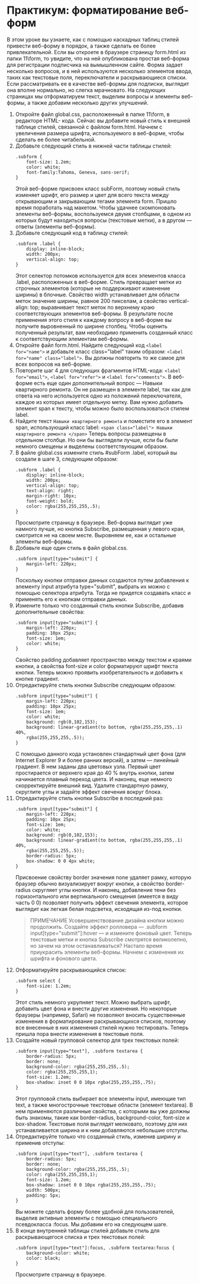 # Практикум: форматирование веб-форм
В этом уроке вы узнаете, как с помощью каскадных таблиц стилей привести веб-форму в порядок,
а также сделать ее более привлекательной. Если вы откроете в браузере
страницу form.html из папки 11\form, то увидите, что на ней опубликована простая
веб-форма для регистрации подписчика на вымышленном сайте. Форма
задает несколько вопросов, и в ней используются несколько элементов ввода, таких
как текстовые поля, переключатели и раскрывающиеся списки. Если рассматривать
ее в качестве веб-формы для подписки, выглядит она вполне нормально, но слегка
мрачновато. На следующих страницах мы отформатируем текст, выделим вопросы
и элементы веб-формы, а также добавим несколько других улучшений.
1. Откройте файл global.css, расположенный в папке 11\form, в редакторе HTML-
кода.
Сейчас вы добавите новый стиль к внешней таблице стилей, связанной с файлом form.html. 
Начнем с увеличения размера шрифта, используемого в веб-форме, чтобы сделать ее более читабельной.
2. Добавьте следующий стиль в нижней части таблицы стилей:
    ```
    .subform {
        font-size: 1.2em;
        color: white;
        font-family:Tahoma, Geneva, sans-serif;
    }
    ```
    Этой веб-форме присвоен класс subForm, поэтому новый стиль изменяет шрифт,
    его размер и цвет для всего текста между открывающим и закрывающим тегами
    элемента form.
    Пришло время поработать над макетом. Чтобы удачнее скомпоновать элементы
    веб-формы, воспользуемся двумя столбцами, в одном из которых будут находиться вопросы (текстовые метки), 
    а в другом — ответы (элементы веб-формы).
3. Добавьте следующий код в таблицу стилей:
    ```
    .subform .label {
        display: inline-block;
        width: 200px;
        vertical-align: top;
    }
    ```
    Этот селектор потомков используется для всех элементов класса .label, расположенных в веб-форме. Стиль превращает метки 
    из строчных элементов (которые не поддерживают изменение ширины) в блочные. Свойство width 
    устанавливает для области меток значение ширины, равное 200 пикселам, а свойство
    vertical-align: top; выравнивает текст меток по верхнему краю соответствующих
    элементов веб-формы. В результате после применения этого стиля к каждому вопросу в 
    веб-форме вы получите выровненный по ширине столбец. Чтобы оценить полученный результат, вам необходимо применить созданный класс
    к соответствующим элементам веб-формы.
4. Откройте файл form.html. Найдите следующий код `<label for="name">` и добавьте класс class="label" таким образом:
`<label for="name" class="label">`.
Вы должны повторить то же самое для всех вопросов на веб-форме.
5. Повторите шаг 4 для следующих фрагментов HTML-кода: `<label for="email">`,
`<label for="refer">` и `<label for="comments">`.
В веб-форме есть еще один дополнительный вопрос — Навыки квартирного ремонта.
Он не размещен в элементе label, так как для ответа на него используется одно из положений переключателя,
каждое из которых имеет отдельную метку. Вам нужно добавить элемент span к тексту, чтобы можно было воспользоваться стилем label.
6. Найдите текст `Навыки квартирного ремонта` и поместите его в элемент span,
использующий класс label:
```<span class="label"> Навыки квартирного ремонта </span>```
Теперь вопросы размещены в отдельном столбце. Но они бы
выглядели лучше, если бы были немного смещены и выделены соответствующим
образом.
7. В файле global.css измените стиль #subForm .label, который вы создали в шаге 3,
следующим образом:
    ```
    .subform .label {
        display: inline-block;
        width: 200px;
        vertical-align: top;
        text-align: right;
        margin-right: 10px;
        font-weight: bold;
        color: rgba(255,255,255,.5);
    }
    ```
    Просмотрите страницу в браузере.
    Веб-форма выглядит уже намного лучше, но кнопка Subscribe, размещенная 
    у левого края, смотрится не на своем месте. Выровняем ее, как и остальные элементы веб-формы.
8. Добавьте еще один стиль в файл global.css.
    ```
    .subform input[type="submit"] {
        margin-left: 220px;
    }
    ```
    Поскольку кнопки отправки данных создаются путем добавления к элементу input
    атрибута type="submit", выбрать их можно с помощью селектора атрибута. Тогда
    не придется создавать класс и применять его к кнопкам отправки данных.
9. Измените только что созданный стиль кнопки Subscribe, добавив дополнительные свойства:
    ```
    .subform input[type="submit"] {
        margin-left: 220px;
        padding: 10px 25px;
        font-size: 1em;
        color: white;
    }
    ```
    Свойство padding добавляет пространство между текстом и краями кнопки,
    а свойства font-size и color форматируют шрифт текста кнопки.
    Теперь можно проявить изобретательность и добавить к кнопке градиент.
10. Отредактируйте стиль кнопки Subscribe следующим образом:
    ```
    .subform input[type="submit"] {
        margin-left: 220px;
        padding: 10px 25px;
        font-size: 1em;
        color: white;
        background: rgb(0,102,153);
        background: linear-gradient(to bottom, rgba(255,255,255,.1) 40%,
        rgba(255,255,255,.5));
    }
    ```
    С помощью данного кода установлен стандартный цвет фона (для Internet
    Explorer 9 и более ранних версий), а затем — линейный градиент. В нем заданы
    два цветовых узла. Первый цвет простирается от верхнего края до 40 % внутрь
    кнопки, затем начинается плавный переход цвета.
    И наконец, еще немного скорректируйте внешний вид. Удалите стандартную
    рамку, скруглите углы и задайте эффект свечения вокруг блока.
11. Отредактируйте стиль кнопки Subscribe в последний раз:
    ```
    .subform input[type="submit"] {
        margin-left: 220px;
        padding: 10px 25px;
        font-size: 1em;
        color: white;
        background: rgb(0,102,153);
        background: linear-gradient(to bottom, rgba(255,255,255,.1) 40%,
        rgba(255,255,255,.5));
        border-radius: 5px;
        box-shadow: 0 0 4px white;
    }
    ```
    Присвоение свойству border значения none удаляет рамку, которую браузер
    обычно визуализирует вокруг кнопки, а свойство border-radius скругляет углы
    кнопки. И наконец, добавление тени без горизонтального или вертикального
    смещения (имеется в виду часть 0 0) позволяет получить эффект свечения
    элемента, которое выглядит как легкая белая подсветка, исходящая из-под
    кнопки.
    >ПРИМЕЧАНИЕ
    Усовершенствование дизайна кнопки можно продолжить. Создайте эффект ролловера — .subform
    input[type="submit"]:hover — и измените фоновый цвет.
    Теперь текстовые метки и кнопка Subscribe смотрятся великолепно, но зачем на
    этом останавливаться? Настало время приукрасить элементы веб-формы. Начнем
    с изменения их шрифта и фонового цвета.
12. Отформатируйте раскрывающийся список:
    ```
    .subform select {
        font-size: 1.2em;
    }
    ```
    Этот стиль немного укрупняет текст. Можно выбрать шрифт, добавить цвет фона
    и внести другие изменения. Но некоторые браузеры (например, Safari) не позволяют 
    вносить существенные изменения в форматирование раскрывающихся списков, поэтому 
    все внесенные в них изменения стилей нужно тестировать.
    Теперь пришла пора внести изменения в текстовые поля.
13. Создайте новый групповой селектор для трех текстовых полей:
    ```
    .subform input[type="text"], .subform textarea {
        border-radius: 5px;
        border: none;
        background-color: rgba(255,255,255,.5);
        color: rgba(255,255,255,1);
        font-size: 1.2em;
        box-shadow: inset 0 0 10px rgba(255,255,255,.75);
    }
    ```
    Этот групповой стиль выбирает все элементы input, имеющие тип text, а также
    многострочные текстовые области (элемент textarea). В нем применяются различные свойства,
    с которыми вы уже должны быть знакомы, такие как border-radius,
    background-color, font-size и box-shadow. Текстовые поля выглядят мелковато, 
    поэтому для них устанавливается ширина и к ним добавляются небольшие
    отступы.
14. Отредактируйте только что созданный стиль, изменив ширину и применив отступы:
    ```
    .subform input[type="text"], .subform textarea {
        border-radius: 5px;
        border: none;
        background-color: rgba(255,255,255,.5);
        color: rgba(255,255,255,1);
        font-size: 1.2em;
        box-shadow: inset 0 0 10px rgba(255,255,255,.75);
        width: 500px;
        padding: 5px;
    }
    ```
    Вы можете сделать форму более удобной для пользователей, выделив активные
    элементы с помощью специального псевдокласса :focus. Мы добавим его на следующем шаге.
15. В конце внутренней таблицы стилей добавьте стиль для раскрывающегося списка и трех текстовых полей:
    ```
    .subform input[type="text"]:focus, .subform textarea:focus {
        background-color: white;
        color: black;
    }
    ```
    Просмотрите страницу в браузере.